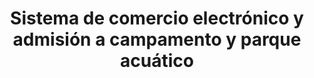 ---
number: 5
title: 'Sistema de comercio electrónico y admisión a campamento y parque acuático'
headline: 'E-commerce y gestor de operaciones, desde reservaciones hasta el control de actividades de visitantes.'
services: ['Agile Development']
methodology: 
startDate: '2019'
endDate: '2020'
aditionalDateInfo: '2020-PRESENTE'
leguages: []
frameworks: []
tools: []
platforms: []
images: []
---